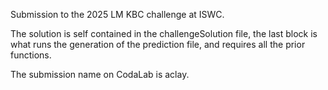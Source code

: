 Submission to the 2025 LM KBC challenge at ISWC.

The solution is self contained in the challengeSolution file, the last block is what runs the generation of the prediction file, and requires all the prior functions.

The submission name on CodaLab is aclay.
